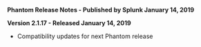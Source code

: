 **Phantom Release Notes - Published by Splunk January 14, 2019**


**Version 2.1.17 - Released January 14, 2019**

* Compatibility updates for next Phantom release
